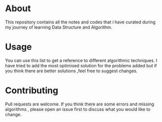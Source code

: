 # About 

This repository contains all the notes and codes that i have curated during my journey of learning Data Structure and Algorithm.

# Usage
You can use this list to get a reference to different algorithmic techniques.
I have tried to add the most optimised solution for the problems added but if you think there are better solutions ,feel free to suggest changes.
 

# Contributing
Pull requests are welcome. If you think there are some errors and missing algorithms , please open an issue first to discuss what you would like to change.

